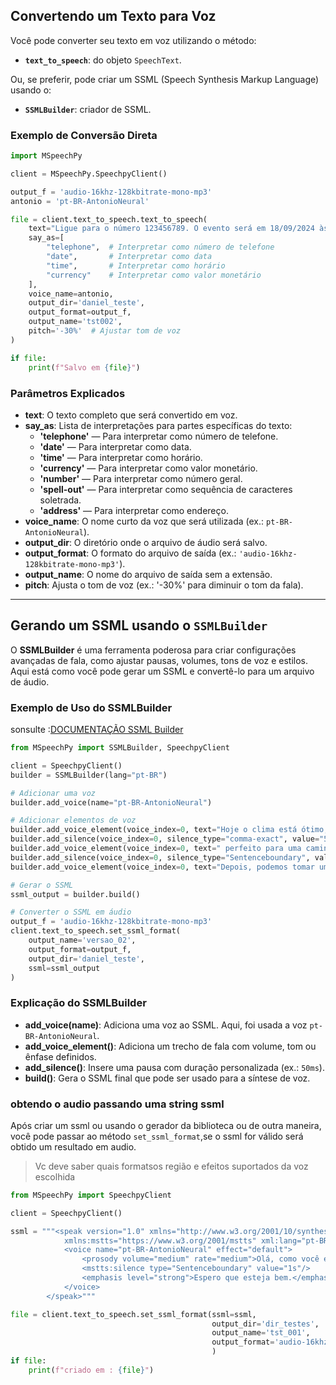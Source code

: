 ## Convertendo um Texto para Voz

Você pode converter seu texto em voz utilizando o método:

- **`text_to_speech`**: do objeto `SpeechText`.

Ou, se preferir, pode criar um SSML (Speech Synthesis Markup Language) usando o:

- **`SSMLBuilder`**: criador de SSML.

### Exemplo de Conversão Direta

```python
import MSpeechPy

client = MSpeechPy.SpeechpyClient()

output_f = 'audio-16khz-128kbitrate-mono-mp3'
antonio = 'pt-BR-AntonioNeural'

file = client.text_to_speech.text_to_speech(
    text="Ligue para o número 123456789. O evento será em 18/09/2024 às 15:30. O valor é de 100 dólares.",
    say_as=[
        "telephone",  # Interpretar como número de telefone
        "date",       # Interpretar como data
        "time",       # Interpretar como horário
        "currency"    # Interpretar como valor monetário
    ],
    voice_name=antonio,
    output_dir='daniel_teste',
    output_format=output_f,
    output_name='tst002',
    pitch='-30%'  # Ajustar tom de voz
)

if file:
    print(f"Salvo em {file}")
```

### Parâmetros Explicados

- **text**: O texto completo que será convertido em voz.
- **say_as**: Lista de interpretações para partes específicas do texto:
  - **'telephone'** — Para interpretar como número de telefone.
  - **'date'** — Para interpretar como data.
  - **'time'** — Para interpretar como horário.
  - **'currency'** — Para interpretar como valor monetário.
  - **'number'** — Para interpretar como número geral.
  - **'spell-out'** — Para interpretar como sequência de caracteres soletrada.
  - **'address'** — Para interpretar como endereço.
- **voice_name**: O nome curto da voz que será utilizada (ex.: `pt-BR-AntonioNeural`).
- **output_dir**: O diretório onde o arquivo de áudio será salvo.
- **output_format**: O formato do arquivo de saída (ex.: `'audio-16khz-128kbitrate-mono-mp3'`).
- **output_name**: O nome do arquivo de saída sem a extensão.
- **pitch**: Ajusta o tom de voz (ex.: '-30%' para diminuir o tom da fala).

---

## Gerando um SSML usando o `SSMLBuilder`

O **SSMLBuilder** é uma ferramenta poderosa para criar configurações avançadas de fala, como ajustar pausas, volumes, tons de voz e estilos. Aqui está como você pode gerar um SSML e convertê-lo para um arquivo de áudio.

### Exemplo de Uso do SSMLBuilder

sonsulte :[DOCUMENTAÇÃO SSML Builder](DOCUMENTAÇÃO%20SSMLBuilder.md)

```python
from MSpeechPy import SSMLBuilder, SpeechpyClient

client = SpeechpyClient()
builder = SSMLBuilder(lang="pt-BR")

# Adicionar uma voz
builder.add_voice(name="pt-BR-AntonioNeural")

# Adicionar elementos de voz
builder.add_voice_element(voice_index=0, text="Hoje o clima está ótimo,", volume="medium")
builder.add_silence(voice_index=0, silence_type="comma-exact", value="50ms")
builder.add_voice_element(voice_index=0, text=" perfeito para uma caminhada.")
builder.add_silence(voice_index=0, silence_type="Sentenceboundary", value="200ms")
builder.add_voice_element(voice_index=0, text="Depois, podemos tomar um café.")

# Gerar o SSML
ssml_output = builder.build()

# Converter o SSML em áudio
output_f = 'audio-16khz-128kbitrate-mono-mp3'
client.text_to_speech.set_ssml_format(
    output_name='versao_02',
    output_format=output_f,
    output_dir='daniel_teste',
    ssml=ssml_output
)
```

### Explicação do SSMLBuilder

- **add_voice(name)**: Adiciona uma voz ao SSML. Aqui, foi usada a voz `pt-BR-AntonioNeural`.
- **add_voice_element()**: Adiciona um trecho de fala com volume, tom ou ênfase definidos.
- **add_silence()**: Insere uma pausa com duração personalizada (ex.: `50ms`).
- **build()**: Gera o SSML final que pode ser usado para a síntese de voz.

### obtendo o audio passando uma string ssml
  Após criar um ssml ou usando o gerador da  biblioteca ou de outra maneira, você pode passar ao método `set_ssml_format`,se o ssml for válido será obtido um resultado em audio.

> Vc deve saber quais formatsos região e efeitos suportados da voz escolhida

```python
from MSpeechPy import SpeechpyClient

client = SpeechpyClient()

ssml = """<speak version="1.0" xmlns="http://www.w3.org/2001/10/synthesis" 
            xmlns:mstts="https://www.w3.org/2001/mstts" xml:lang="pt-BR">
            <voice name="pt-BR-AntonioNeural" effect="default">
                <prosody volume="medium" rate="medium">Olá, como você está?</prosody>
                <mstts:silence type="Sentenceboundary" value="1s"/>
                <emphasis level="strong">Espero que esteja bem.</emphasis>
            </voice>
        </speak>"""

file = client.text_to_speech.set_ssml_format(ssml=ssml,
                                             output_dir='dir_testes',
                                             output_name='tst_001',
                                             output_format='audio-16khz-128kbitrate-mono-mp3'
                                             )
if file:
    print(f"criado em : {file}")
```
